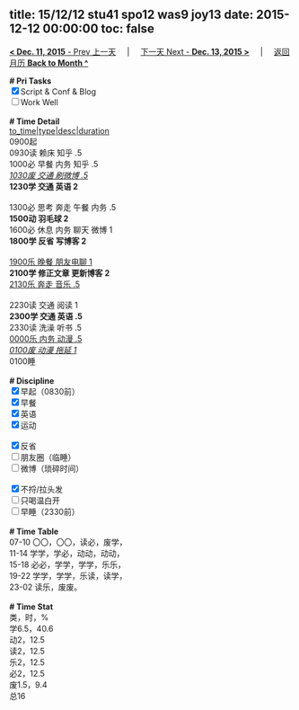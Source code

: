 title: 15/12/12 stu41 spo12 was9 joy13
date: 2015-12-12 00:00:00
toc: false
---
[**< Dec. 11, 2015** - Prev 上一天](/lifelogs/2015/12/d11.html) &nbsp; &nbsp; | &nbsp; &nbsp; [下一天 Next - **Dec. 13, 2015 >**](/lifelogs/2015/12/d13.html) &nbsp; &nbsp; |  &nbsp; &nbsp; [返回月历 **Back to Month ^**](/lifelogs/2015/12/index.html)
<br/><div><b># Pri Tasks</b></div><div><input checked="true" type="checkbox"/>Script &amp; Conf &amp; Blog</div><div><input type="checkbox"/>Work Well</div><div><br/></div><div><b># Time Detail</b></div><div><u>to_time|type|desc|duration</u></div><div>0900起</div><div>0930读 赖床 知乎 .5</div><div>1000必 早餐 内务 知乎 .5</div><div><u><i>1030废 交通 刷微博 .5</i></u></div><div><b>1230学 交通 英语 2</b></div><div><br/></div><div>1300必 思考 奔走 午餐 内务 .5</div><div><b>1500动 羽毛球 2</b></div><div>1600必 休息 内务 聊天 微博 1</div><div><b>1800学 反省 写博客 2</b></div><div><br/></div><div><u>1900乐 晚餐 朋友电聊 1</u></div><div><b>2100学 修正文章 更新博客 2</b></div><div><u>2130乐 奔走 音乐 .5</u></div><div><br/></div><div>2230读 交通 阅读 1</div><div><b>2300学 交通 英语 .5</b></div><div>2330读 洗澡 听书 .5</div><div><u>0000乐 内务 动漫 .5</u></div><div><u><i>0100废 动漫 拖延 1</i></u></div><div>0100睡</div><div><br/></div><div><b># Discipline</b></div><div><input checked="true" type="checkbox"/>早起（0830前）</div><div><input checked="true" type="checkbox"/>早餐</div><div><input checked="true" type="checkbox"/>英语</div><div><input checked="true" type="checkbox"/>运动</div><div><br/></div><div><input checked="true" type="checkbox"/>反省</div><div><input type="checkbox"/>朋友圈（临睡）</div><div><input type="checkbox"/>微博（琐碎时间）</div><div><br/></div><div><input checked="true" type="checkbox"/>不捋/拉头发</div><div><input type="checkbox"/>只喝温白开</div><div><input type="checkbox"/>早睡（2330前）</div><div><br/></div><div><b># Time Table</b></div><div>07-10 〇〇，〇〇，读必，废学，</div><div>11-14 学学，学必，动动，动动，</div><div>15-18 必必，学学，学学，乐乐，</div><div>19-22 学学，学学，乐读，读学，</div><div>23-02 读乐，废废。</div><div><br/></div><div><b># Time Stat</b></div><div>类，时，%</div><div>学6.5，40.6</div><div>动2，12.5</div><div>读2，12.5</div><div>乐2，12.5</div><div>必2，12.5</div><div>废1.5，9.4</div><div>总16</div>